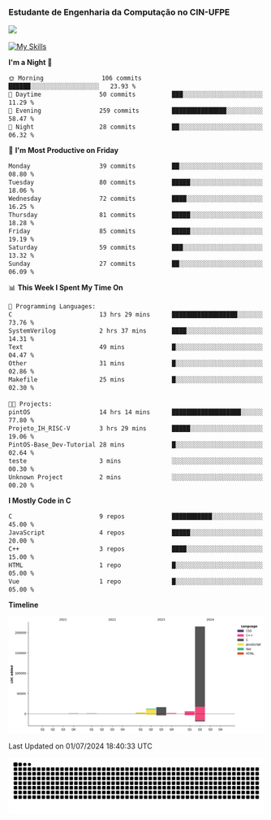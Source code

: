 
### Estudante de Engenharia da Computação no CIN-UFPE
<div>
      <!--<img width=400 src="https://github-readme-stats.vercel.app/api?username=Zed201&show_icons=true&theme=tokyonight" /-->
      <img width=400 src='https://leetcode.card.workers.dev/Zed201?theme=nord&font=baloo&extension=null' />
</div>


[![My Skills](https://skillicons.dev/icons?i=c,cpp,py,java,neovim&theme=dark)](https://skillicons.dev)

<!--START_SECTION:waka-->
**I'm a Night 🦉** 

```text
🌞 Morning                106 commits         ██████░░░░░░░░░░░░░░░░░░░   23.93 % 
🌆 Daytime                50 commits          ███░░░░░░░░░░░░░░░░░░░░░░   11.29 % 
🌃 Evening                259 commits         ███████████████░░░░░░░░░░   58.47 % 
🌙 Night                  28 commits          ██░░░░░░░░░░░░░░░░░░░░░░░   06.32 % 
```
📅 **I'm Most Productive on Friday** 

```text
Monday                   39 commits          ██░░░░░░░░░░░░░░░░░░░░░░░   08.80 % 
Tuesday                  80 commits          █████░░░░░░░░░░░░░░░░░░░░   18.06 % 
Wednesday                72 commits          ████░░░░░░░░░░░░░░░░░░░░░   16.25 % 
Thursday                 81 commits          █████░░░░░░░░░░░░░░░░░░░░   18.28 % 
Friday                   85 commits          █████░░░░░░░░░░░░░░░░░░░░   19.19 % 
Saturday                 59 commits          ███░░░░░░░░░░░░░░░░░░░░░░   13.32 % 
Sunday                   27 commits          ██░░░░░░░░░░░░░░░░░░░░░░░   06.09 % 
```


📊 **This Week I Spent My Time On** 

```text
💬 Programming Languages: 
C                        13 hrs 29 mins      ██████████████████░░░░░░░   73.76 % 
SystemVerilog            2 hrs 37 mins       ████░░░░░░░░░░░░░░░░░░░░░   14.31 % 
Text                     49 mins             █░░░░░░░░░░░░░░░░░░░░░░░░   04.47 % 
Other                    31 mins             █░░░░░░░░░░░░░░░░░░░░░░░░   02.86 % 
Makefile                 25 mins             █░░░░░░░░░░░░░░░░░░░░░░░░   02.30 % 

🐱‍💻 Projects: 
pintOS                   14 hrs 14 mins      ███████████████████░░░░░░   77.80 % 
Projeto_IH_RISC-V        3 hrs 29 mins       █████░░░░░░░░░░░░░░░░░░░░   19.06 % 
PintOS-Base_Dev-Tutorial 28 mins             █░░░░░░░░░░░░░░░░░░░░░░░░   02.64 % 
teste                    3 mins              ░░░░░░░░░░░░░░░░░░░░░░░░░   00.30 % 
Unknown Project          2 mins              ░░░░░░░░░░░░░░░░░░░░░░░░░   00.20 % 
```

**I Mostly Code in C** 

```text
C                        9 repos             ███████████░░░░░░░░░░░░░░   45.00 % 
JavaScript               4 repos             █████░░░░░░░░░░░░░░░░░░░░   20.00 % 
C++                      3 repos             ████░░░░░░░░░░░░░░░░░░░░░   15.00 % 
HTML                     1 repo              █░░░░░░░░░░░░░░░░░░░░░░░░   05.00 % 
Vue                      1 repo              █░░░░░░░░░░░░░░░░░░░░░░░░   05.00 % 
```



**Timeline**

![Lines of Code chart](https://raw.githubusercontent.com/Zed201/Zed201/master/assets/bar_graph.png)


 Last Updated on 01/07/2024 18:40:33 UTC
<!--END_SECTION:waka-->

<picture>
  <source media="(prefers-color-scheme: dark)" srcset="https://github.com/Zed201/Zed201/blob/output/github-contribution-grid-snake-dark.svg" />
  <img alt="github-snake" src="https://github.com/Zed201/Zed201/blob/output/github-contribution-grid-snake-dark.svg" />
</picture>
